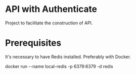 ﻿# API with Authenticate
Project to facilitate the construction of API.

# Prerequisites
It's necessary to have Redis installed. Preferably with Docker.

docker run --name local-redis -p 6379:6379 -d redis
